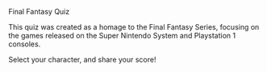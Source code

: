 Final Fantasy Quiz

This quiz was created as a homage to the Final Fantasy Series, focusing on the games released on the Super Nintendo System and Playstation 1 consoles.

Select your character, and share your score!
